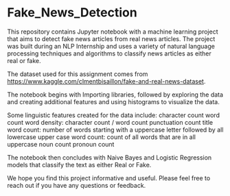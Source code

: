# Fake_News_Detection

This repository contains Jupyter notebook with a machine learning project that aims to detect fake news articles from real news articles. The project was built during an NLP Internship and uses a variety of natural language processing techniques and algorithms to classify news articles as either real or fake.

The dataset used for this assignment comes from https://www.kaggle.com/clmentbisaillon/fake-and-real-news-dataset. 

The notebook begins with Importing libraries, followed by exploring the data and creating additional features and using histograms to visualize the data.  

Some linguistic features created for the data include:
character count
word count
word density: character count / word count
punctuation count
title word count: number of words starting with a uppercase letter followed by all lowercase
upper case word count: count of all words that are in all uppercase
noun count
pronoun count

The notebook then concludes with Naive Bayes and Logistic Regression models that classify the text as either Real or Fake.


We hope you find this project informative and useful. Please feel free to reach out if you have any questions or feedback.
